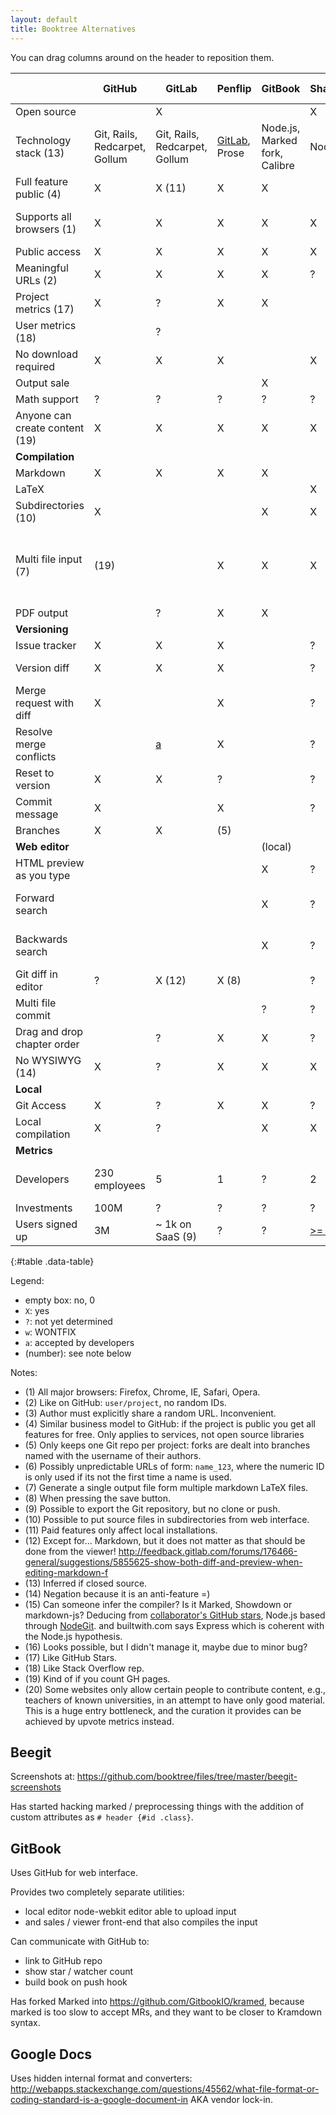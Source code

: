 ```yaml
---
layout: default
title: Booktree Alternatives
---
```


You can drag columns around on the header to reposition them.

|                                | GitHub                        | GitLab                        | Penflip                                                                    | GitBook                       | ShareLaTeX                                                          | WriteLaTeX | Authorea                                       | Beegit                                             | Draft | Inkling Habitat                                                             | Leanpub | Connexions | Wiki Books | Google Docs                     | Boundless                |
|--------------------------------|-------------------------------|-------------------------------|----------------------------------------------------------------------------|-------------------------------|---------------------------------------------------------------------|------------|------------------------------------------------|----------------------------------------------------|-------|-----------------------------------------------------------------------------|---------|------------|------------|---------------------------------|--------------------------|
| Open source                    |                               | X                             |                                                                            |                               | X                                                                   |            |                                                |                                                    |       |                                                                             |         | X          | X          |                                 |                          |
| Technology stack (13)          | Git, Rails, Redcarpet, Gollum | Git, Rails, Redcarpet, Gollum | [GitLab](https://twitter.com/madebyloren/status/468917323588698112), Prose | Node.js, Marked fork, Calibre | Node.js                                                             | ?          | [Git](https://www.authorea.com/aboutus), Rails | NodeGit, Express, (15)                             | ?     | ?                                                                           | ?       | Python     | PHP        | ?                               | ?                        |
| Full feature public (4)        | X                             | X (11)                        | X                                                                          | X                             |                                                                     | ?          | ?                                              | X                                                  | X     | ?                                                                           | ?       | ?          | ?          | X                               | ?                        |
| Supports all browsers (1)      | X                             | X                             | X                                                                          | X                             | X                                                                   | ?          | X                                              | X                                                  | X     |                                                                             | ?       | ?          | ?          | X                               | Only Chrome for editing. |
| Public access                  | X                             | X                             | X                                                                          | X                             | X                                                                   | ?          | ?                                              | X                                                  | (3)   | ?                                                                           | ?       | ?          | ?          | X                               | ?                        |
| Meaningful URLs (2)            | X                             | X                             | X                                                                          | X                             | ?                                                                   | ?          |                                                |                                                    |       | (6)                                                                         | ?       | ?          | ?          | ?                               | ?                        |
| Project metrics (17)           | X                             | ?                             | X                                                                          | X                             |                                                                     | ?          | ?                                              |                                                    | ?     | ?                                                                           | ?       | ?          | ?          |                                 | ?                        |
| User metrics (18)              |                               | ?                             |                                                                            |                               |                                                                     | ?          | ?                                              |                                                    | ?     | ?                                                                           | ?       | ?          | ?          |                                 | ?                        |
| No download required           | X                             | X                             | X                                                                          |                               | X                                                                   | X          | X                                              | X                                                  | X     | X                                                                           | X       | X          | X          | X                               | ?                        |
| Output sale                    |                               |                               |                                                                            | X                             |                                                                     |            |                                                |                                                    |       | ?                                                                           | X       |            |            |                                 | ?                        |
| Math support                   | ?                             | ?                             | ?                                                                          | ?                             | ?                                                                   | ?          | ?                                              | ?                                                  | ?     | ?                                                                           | ?       | ?          | ?          | limited                         | ?                        |
| Anyone can create content (19) | X                             | X                             | X                                                                          | X                             | X                                                                   | X          | X                                              | X                                                  | X     | X                                                                           | X       | X          | X          | X                               | Request needed.          |
| **Compilation**                |                               |                               |                                                                            |                               |                                                                     |            |                                                |                                                    |       |                                                                             |         |            |            |                                 | ?                        |
| Markdown                       | X                             | X                             | X                                                                          | X                             |                                                                     |            | X                                              | X                                                  | X     | X                                                                           | ?       | ?          | ?          |                                 | ?                        |
| LaTeX                          |                               |                               |                                                                            |                               | X                                                                   | X          | X                                              |                                                    |       |                                                                             | ?       | ?          | ?          |                                 | ?                        |
| Subdirectories (10)            | X                             |                               |                                                                            | X                             | X                                                                   | ?          | X                                              | X                                                  | ?     | ?                                                                           | ?       | ?          | ?          | X                               | ?                        |
| Multi file input (7)           | (19)                          |                               | X                                                                          | X                             | X                                                                   | ?          | X                                              |                                                    |       |                                                                             | ?       | ?          | ?          | select on by one, no auto build | ?                        |
| PDF output                     |                               | ?                             | X                                                                          | X                             |                                                                     | ?          | ?                                              |                                                    | ?     | ?                                                                           | ?       | ?          | ?          | X                               | ?                        |
| **Versioning**                 |                               |                               |                                                                            |                               |                                                                     |            |                                                |                                                    |       |                                                                             |         |            |            |                                 | ?                        |
| Issue tracker                  | X                             | X                             | X                                                                          |                               | ?                                                                   | ?          |                                                |                                                    | ?     | ?                                                                           | ?       | ?          | ?          |                                 | ?                        |
| Version diff                   | X                             | X                             | X                                                                          |                               | ?                                                                   | ?          | ?                                              | only previous                                      | ?     | ?                                                                           | ?       | ?          | ?          |                                 | ?                        |
| Merge request with diff        | X                             |                               | X                                                                          |                               | ?                                                                   | ?          | ?                                              | ?                                                  | ?     |                                                                             | ?       | ?          | ?          | inline                          | ?                        |
| Resolve merge conflicts        |                               | [a][gl-resolve]               | X                                                                          |                               | ?                                                                   | ?          | ?                                              | ?                                                  | ?     |                                                                             | ?       | ?          | ?          |                                 | ?                        |
| Reset to version               | X                             | X                             | ?                                                                          |                               | ?                                                                   | ?          | X                                              |                                                    | X     | X                                                                           | ?       | ?          | ?          | X                               | ?                        |
| Commit message                 | X                             |                               | X                                                                          |                               | ?                                                                   | ?          | X                                              | X                                                  |       | ?                                                                           | ?       | ?          | ?          |                                 | ?                        |
| Branches                       | X                             | X                             | (5)                                                                        |                               |                                                                     | ?          | ?                                              |                                                    | ?     | ?                                                                           | ?       | ?          | ?          |                                 | ?                        |
| **Web editor**                 |                               |                               |                                                                            | (local)                       |                                                                     |            |                                                |                                                    |       |                                                                             |         |            |            |                                 | ?                        |
| HTML preview as you type       |                               |                               |                                                                            | X                             | ?                                                                   | ?          | ?                                              | X                                                  |       | ?                                                                           | ?       | ?          | ?          | ?                               | ?                        |
| Forward search                 |                               |                               |                                                                            | X                             | ?                                                                   | ?          | ?                                              | X Limited accuracy                                 | ?     | ?                                                                           | ?       | ?          | ?          | ?                               | ?                        |
| Backwards search               |                               |                               |                                                                            | X                             | ?                                                                   | ?          | ?                                              | X Limited accuracy                                 | ?     | ?                                                                           | ?       | ?          | ?          | ?                               | ?                        |
| Git diff in editor             | ?                             | X (12)                        | X (8)                                                                      |                               | ?                                                                   | ?          | ?                                              |                                                    | ?     |                                                                             | ?       | ?          | ?          | ?                               | ?                        |
| Multi file commit              |                               |                               |                                                                            | ?                             | ?                                                                   | ?          | ?                                              | X (16)                                             | ?     | ?                                                                           | ?       | ?          | ?          | ?                               | ?                        |
| Drag and drop chapter order    |                               | ?                             | X                                                                          | X                             | ?                                                                   | ?          | ?                                              | ?                                                  | ?     | ?                                                                           | ?       | ?          | ?          | ?                               | ?                        |
| No WYSIWYG (14)                | X                             | ?                             | X                                                                          | X                             | X                                                                   | ?          | ?                                              | X                                                  | ?     | ?                                                                           | ?       | ?          | ?          |                                 | ?                        |
| **Local**                      |                               |                               |                                                                            |                               |                                                                     |            |                                                |                                                    |       |                                                                             |         |            |            |                                 | ?                        |
| Git Access                     | X                             | ?                             | X                                                                          | X                             | ?                                                                   | ?          | (9)                                            | ?                                                  |       |                                                                             | ?       | ?          | ?          |                                 | ?                        |
| Local compilation              | X                             | ?                             |                                                                            | X                             | X                                                                   | ?          | ?                                              | ?                                                  | ?     |                                                                             | ?       | ?          | ?          |                                 | ?                        |
| **Metrics**                    |                               |                               |                                                                            |                               |                                                                     |            |                                                |                                                    |       |                                                                             |         |            |            |                                 | ?                        |
| Developers                     | 230 employees                 | 5                             | 1                                                                          | ?                             | 2                                                                   | ?          | [3](https://www.authorea.com/contact)          | [2](http://www.crunchbase.com/organization/beegit) | 1     | [9](http://www.crunchbase.com/organization/inkling-inc) (multiple projects) | ?       | ?          | ?          | ?                               | 3                        |
| Investments                    | 100M                          | ?                             | ?                                                                          | ?                             | ?                                                                   | ?          | ?                                              |                                                    | ?     | ?                                                                           | ?       | ?          | ?          | ?                               | 8M                       |
| Users signed up                | 3M                            | ~ 1k on SaaS (9)              | ?                                                                          | ?                             | [>= 94k](https://twitter.com/henryoswald/status/459367445946707968) | >=80k      | ?                                              | ?                                                  | ?     | ?                                                                           | ?       | ?          | ?          | ?                               | 1M                       |
{:#table .data-table}

<!--
| Template line               | ?                             | ?                             | ?                                                                          | ?                        | ?                                                                   | ?          | ?                                              | ?                                                  | ?     | ?                                                                           | ?       | ?          | ?          | ?                               | ?                        |
-->

Legend:

- empty box: no, 0
- `X`: yes
- `?`: not yet determined
- `w`: WONTFIX
- `a`: accepted by developers
- (number): see note below

Notes:

- (1) All major browsers: Firefox, Chrome, IE, Safari, Opera.
- (2) Like on GitHub: `user/project`, no random IDs.
- (3) Author must explicitly share a random URL. Inconvenient.
- (4) Similar business model to GitHub:
    if the project is public you get all features for free.
    Only applies to services, not open source libraries
- (5) Only keeps one Git repo per project:
    forks are dealt into branches named with the username of their authors.
- (6) Possibly unpredictable URLs of form: `name_123`,
    where the numeric ID is only used if its not the first time a name is used.
- (7) Generate a single output file form multiple markdown LaTeX files.
- (8) When pressing the save button.
- (9) Possible to export the Git repository, but no clone or push.
- (10) Possible to put source files in subdirectories from web interface.
- (11) Paid features only affect local installations.
- (12) Except for... Markdown, but it does not matter as that should be done from the viewer!
    <http://feedback.gitlab.com/forums/176466-general/suggestions/5855625-show-both-diff-and-preview-when-editing-markdown-f>
- (13) Inferred if closed source.
- (14) Negation because it is an anti-feature =)
- (15) Can someone infer the compiler? Is it Marked, Showdown or markdown-js?
    Deducing from [collaborator's GitHub stars](https://github.com/stars/kciccarello),
    Node.js based through [NodeGit](https://github.com/nodegit/nodegit).
    and builtwith.com says Express which is coherent with the Node.js hypothesis.
- (16) Looks possible, but I didn't manage it, maybe due to minor bug?
- (17) Like GitHub Stars.
- (18) Like Stack Overflow rep.
- (19) Kind of if you count GH pages.
- (20) Some websites only allow certain people to contribute content, e.g., teachers of known universities,
    in an attempt to have only good material. This is a huge entry bottleneck,
    and the curation it provides can be achieved by upvote metrics instead.

## Beegit

Screenshots at: <https://github.com/booktree/files/tree/master/beegit-screenshots>

Has started hacking marked / preprocessing things with the addition of custom attributes as `# header {#id .class}`.

## GitBook

Uses GitHub for web interface.

Provides two completely separate utilities:

- local editor node-webkit editor able to upload input
- and sales / viewer front-end that also compiles the input

Can communicate with GitHub to:

- link to GitHub repo
- show star / watcher count
- build book on push hook

Has forked Marked into <https://github.com/GitbookIO/kramed>, because marked is too slow to accept MRs,
and they want to be closer to Kramdown syntax.

## Google Docs

Uses hidden internal format and converters:
<http://webapps.stackexchange.com/questions/45562/what-file-format-or-coding-standard-is-a-google-document-in>
AKA vendor lock-in.

[gl-resolve]: http://feedback.gitlab.com/forums/176466-general/suggestions/5590496-resolve-any-merge-request-conflict-from-the-web-in
